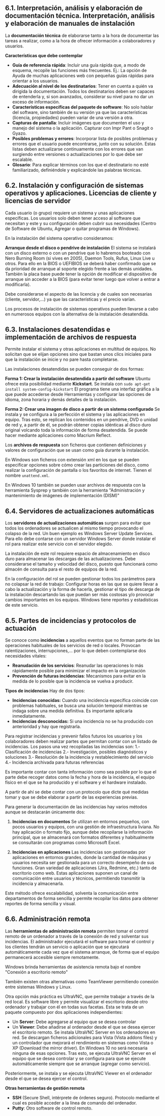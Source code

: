 
## 6.1. Interpretación, análisis y elaboración de documentación técnica. Interpretación, análisis y elaboración de manuales de instalación

La **documentación técnica** de elaborarse tanto a la hora de documentar las tareas a realizar, como a la hora de ofrecer información a colaboradores y usuarios. 

**Características que debe contemplar**
- **Guía de referencia rápida**: Incluir una guía rápida que, a modo de esquema, recopile las funciones más frecuentes. Ej.: La opción de Ayuda de muchas aplicaciones web con pequeñas guías rápidas para orientar a los usuarios.
- **Adecuación al nivel de los destinatarios**: Tener en cuenta a quién va dirigida la documentación. Todos los destinatarios deben ser capaces de entenderla y, si son avanzados, considerar su nivel para no dar un exceso de información.
- **Características específicas del paquete de software**: No solo hablar del software, sino también de su versión ya que las características (licencia, propiedades) pueden variar de una versión a otra.
- **Capturas de pantalla**: Incluir imágenes que documenten el uso y manejo del sistema o la aplicación. Capturar con Impr Pant o Snagit o Gyazo.
- **Posibles problemas y errores**: Incorporar lista de posibles problemas y errores que el usuario puede encontrarse, junto con su solución. Estas listas deben actualizarse continuamente con los errores que van surgiendo entre versiones o actualizaciones por lo que debe ser escalable.
- **Glosario**: Para explicar términos con los que el destinatario no esté familiarizado, definiéndole y explicándole las palabras técnicas.

## 6.2. Instalación y configuración de sistemas operativos y aplicaciones. Licencias de cliente y licencias de servidor

Cada usuario (o grupo) requiere un sistema y unas aplicaciones específicas. Los usuarios solo deben tener acceso al software que necesitan y este y su configuración deben cubrir sus necesidades (Centro de Software de Ubuntu, Agregar o quitar programas de Windows). 

En la instalación del sistema operativo consideramos:

**Arranque desde el disco o pendrive de instalación**
El sistema se instalará con un disco externo o con un pendrive que lo habremos booteado  con Nero Burning Room (si vives en 2005), Daemon Tools, Rufus, Linux Live u otros.
Para ello en la BIOS o UEFIBIOS se deberá haber confirmado que se da prioridad de arranque al soporte elegido frente a las demás unidades. También la placa base puede tener la opción de modificar el dispositivo de arranque sin acceder a la BIOS (para evitar tener luego que volver a entrar a modificarla).

Debe considerarse el aspecto de las licencia y de cuales son necesarias (cliente, servidor,...) ya que las características y el precio varían. 

Los procesos de instalación de sistemas operativos pueden llevarse a cabo en numerosos equipos con la alternativa de la instalación desatendida. 

## 6.3. Instalaciones desatendidas e implementación de archivos de respuesta

Permite instalar el sistema y otras aplicaciones en multitud de equipos. No solicitan que se elijan opciones sino que bastan unos clics iniciales para que la instalación se inicie y no pare hasta completarse.

Las instalaciones desatendidas se pueden conseguir de dos formas:

**Forma 1: Crear la instalación desatendida a partir del software**
Ubuntu ofrece esta posibilidad mediante **Kickstart**. Se instala con `sudo apt-get install system-config-kickstart`
El programa tiene una interfaz gráfica a la que puede accederse desde Herramientas y configurar las opciones de idioma, zona horaria y demás detalles de la instalación.

**Forma 2: Crear una imagen de disco a partir de un sistema configurado**
Se instala y se configura a la perfección el sistema y las aplicaciones en equipo. Tras esto, se replican los contenidos en un pendrive, DVD o unidad de red y, a partir de él, se podrán obtener copias idénticas al disco duro original volcando toda la información de forma desatendida. Se puede hacer mediante aplicaciones como Macrium Reflect.

Los **archivos de respuesta** son ficheros que contienen definiciones y valores de configuración que se usan como guía durante la instalación.

En Windows son ficheros con extensión xml en los que se pueden especificar opciones sobre cómo crear las particiones del disco, como realizar la configuración de pantalla o los favoritos de internet. Tienen el nombre `unattend.xml`.

En Windows 10 también se pueden usar archivos de respuesta con la herramienta Sysprep y también con la herramienta "Administración y mantenimiento de imágenes de implementación (DISM)"
## 6.4. Servidores de actualizaciones automáticas

Los **servidores de actualizaciones automáticas** surgen para evitar que todos los ordenadores se actualicen al mismo tiempo provocando el colapso de la red.
Un buen ejemplo es Windows Server Update Services. Para ello debe contarse con un servidor Windows Server donde instalar el rol para realizar este servicio con el servidor elegido. 

La instalación de este rol requiere espacio de almacenamiento en disco duro para almacenar las descargas de las actualizaciones. Debe considerarse el tamaño y velocidad del disco, puesto que funcionará como almacén de consulta para el resto de equipos de la red.

En la configuración del rol se pueden gestionar todos los parámetros para no colapsar la red de trabajo: Configurar horas en las que se quiere llevar a cabo la actualización y la forma de hacerla, gestionar el tipo de descarga de la instalación descartando las que puedan ser más costosas y/o provocar cambios importantes en los equipos.
Windows tiene reportes y estadísticas de este servicio.
## 6.5. Partes de incidencias y protocolos de actuación

Se conoce como **incidencias** a aquellos eventos que no forman parte de las operaciones habituales de los servicios de red o locales. Provocan ralentizaciones, interrupciones,... por lo que deben contemplarse dos necesidades vitales:
- **Reanudación de los servicios**: Reanudar las operaciones lo más rápidamente posible para minimizar el impacto en la organización
- **Prevención de futuras incidencias**: Mecanismos para evitar en la medida de lo posible que la incidencia se vuelva a producir.

**Tipos de incidencias**
Hay de dos tipos:
- **Incidencias conocidas:** Cuando una incidencia específica coincide con problemas habituales, se busca una solución temporal mientras se indaga sobre una medida definitiva. Es importante aplicarla inmediatamente.
- **Incidencias desconocidas:** Si una incidencia no se ha producido con anterioridad y hay que registrarla.

Para registrar incidencias y prevenir fallos futuros los usuarios y los colaboradores deben realizar partes que permitan contar con un listado de incidencias. Los pasos una vez recopiladas las incidencias son:
1.- Clasificación de incidencias
2.- Investigación, posibles diagnósticos y soluciones
3.- Resolución de la incidencia y restablecimiento del servicio
4.- Incidencia archivada para futuras referencias

Es importante contar con tanta información como sea posible por lo que el parte debe recoger datos como la fecha y hora de la incidencia, el equipo físico en el que se ha producido y el software y el hardware instalado.

A partir de ahí se debe contar con un protocolo que dicte qué medidas tomar y que se debe elaborar a partir de las experiencias previas. 

Para generar la documentación de las incidencias hay varios métodos aunque se destacarán únicamente dos:

1. **Incidencias en documentos**
Se utilizan en entornos pequeños, con pocos usuarios y equipos, con una gestión de infraestructura liviana. No hay aplicación o formato fijo, aunque debe recopilarse la información principal, que se almacenará con formatos diferentes y habitualmente se consultarán con programas como Microsoft Excel.

2. **Incidencias en aplicaciones**
Las incidencias son gestionadas por aplicaciones en entornos grandes, donde la cantidad de máquinas y usuarios necesita ser gestionada para un correcto desempeño de sus funciones. Gran variedad de aplicaciones (Jira, Redmine, etc.) tanto de escritorio como web. 
Estas aplicaciones suponen un canal de comunicación entre usuarios y técnicos, permitiendo transmitir la incidencia y almacenarla. 

Este método ofrece escalabilidad, solventa la comunicación entre departamentos de forma sencilla y permite recopilar los datos para obtener reportes de forma sencilla y visual. 
## 6.6. Administración remota

Las **herramientas de administración remota** permiten tomar el control remoto de un ordenador a través de la conexión de red y solventar sus incidencias. El administrador ejecutará el software para tomar el control y los clientes tendrán un servicio o aplicación que se ejecutará automáticamente cada vez que el sistema arranque, de forma que el equipo permanecerá accesible siempre remotamente.

Windows brinda herramientas de asistencia remota bajo el nombre "Conexión a escritorio remoto"

También existen otras alternativas como TeamViewer permitiendo conexión entre sistemas Windows y Linux.

Otra opción más práctica es UltraVNC, que permite trabajar a través de la red local. Es software libre y permite visualizar el escritorio desde otro ordenador y trabajar con él en todas sus facetas. Esta se trata de un paquete compuesto por dos aplicaciones independientes:
 - Un **Server**: Debe agregarse al equipo que se desea controlar
 - Un **Viewer**: Debe añadirse al ordenador desde el que se desea ejercer el escritorio remoto.
Se instala UltraVNC Server en los ordenadores en red. Se descargan ficheros adicionales para Vista (Vista addons files) y un controlador que mejorará el rendimiento en sistemas como Vista o XP (Download the mirror driver). En Windows 10 no será necesaria ninguna de esas opciones.
Tras esto, se ejecuta UltraVNC Server en el equipo que se desea controlar y se configura para que se ejecute automáticamente siempre que se arranque (agregar como servicio). 

Posteriormente, se instala y se ejecuta UltraVNC Viewer en el ordenador desde el que se desea ejercer el control. 

**Otras herramientas de gestión remota**
- **SSH** (Secure Shell, intérprete de órdenes seguro). Protocolo mediante el cual es posible acceder a la línea de comando del ordenador. 
- **Putty**: Otro software de control remoto.